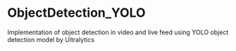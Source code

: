 # ObjectDetection_YOLO
Implementation of object detection in video and live feed using YOLO object detection model by Ultralytics
